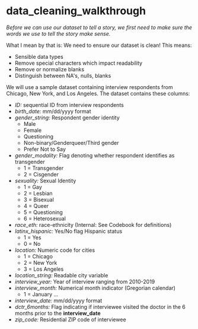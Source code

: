 # data_cleaning_walkthrough

_Before we can use our dataset to tell a story, we first need to make sure the words we use to tell the story make sense._

What I mean by that is: We need to ensure our dataset is clean! This means:
- Sensible data types
- Remove special characters which impact readability
- Remove or normalize blanks
- Distinguish between NA's, nulls, blanks

We will use a sample dataset containing interview respondents from Chicago, New York, and Los Angeles. The dataset contains these columns:

-   *ID:* sequential ID from interview respondents
-   *birth_date:* mm/dd/yyyy format
-   *gender_string:* Respondent gender identity
    -   Male
    -   Female
    -   Questioning
    -   Non-binary/Genderqueer/Third gender
    -   Prefer Not to Say
-   *gender_modality:* Flag denoting whether respondent identifies as transgender
    -   1 = Transgender
    -   2 = Cisgender
-   *sexuality:* Sexual Identity
    -   1 = Gay
    -   2 = Lesbian
    -   3 = Bisexual
    -   4 = Queer
    -   5 = Questioning
    -   6 = Heterosexual
-   *race_eth:* race-ethnicity (Internal: See Codebook for definitions)
-   *latinx_hispanic:* Yes/No flag Hispanic status
    -   1 = Yes
    -   0 = No
-   *location:* Numeric code for cities
    -   1 = Chicago
    -   2 = New York
    -   3 = Los Angeles
-   *location_string:* Readable city variable
-   *interview_year:* Year of interview ranging from 2010-2019
-   *interview_month:* Numerical month indicator (Gregorian calendar)
    -   1 = January ...
-   *interview_date:* mm/dd/yyyy format
-   *dctr_6months:* Flag indicating if interviewee visited the doctor in the 6 months prior to the **interview_date**
-   *zip_code:* Residential ZIP code of interviewee
